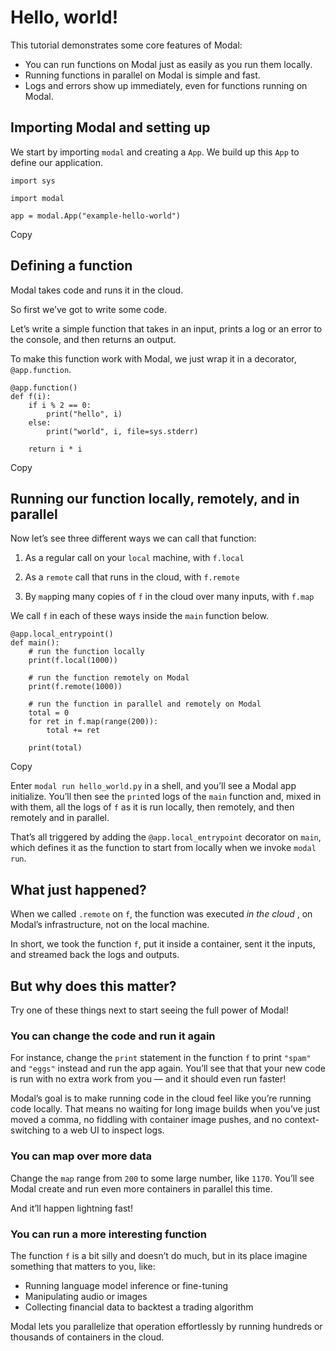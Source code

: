 # Hello, world!

This tutorial demonstrates some core features of Modal:

  * You can run functions on Modal just as easily as you run them locally.
  * Running functions in parallel on Modal is simple and fast.
  * Logs and errors show up immediately, even for functions running on Modal.

## Importing Modal and setting up

We start by importing `modal` and creating a `App`. We build up this `App` to
define our application.

    
    
    import sys
    
    import modal
    
    app = modal.App("example-hello-world")

Copy

## Defining a function

Modal takes code and runs it in the cloud.

So first we’ve got to write some code.

Let’s write a simple function that takes in an input, prints a log or an error
to the console, and then returns an output.

To make this function work with Modal, we just wrap it in a decorator,
`@app.function`.

    
    
    @app.function()
    def f(i):
        if i % 2 == 0:
            print("hello", i)
        else:
            print("world", i, file=sys.stderr)
    
        return i * i

Copy

## Running our function locally, remotely, and in parallel

Now let’s see three different ways we can call that function:

  1. As a regular call on your `local` machine, with `f.local`

  2. As a `remote` call that runs in the cloud, with `f.remote`

  3. By `map`ping many copies of `f` in the cloud over many inputs, with `f.map`

We call `f` in each of these ways inside the `main` function below.

    
    
    @app.local_entrypoint()
    def main():
        # run the function locally
        print(f.local(1000))
    
        # run the function remotely on Modal
        print(f.remote(1000))
    
        # run the function in parallel and remotely on Modal
        total = 0
        for ret in f.map(range(200)):
            total += ret
    
        print(total)

Copy

Enter `modal run hello_world.py` in a shell, and you’ll see a Modal app
initialize. You’ll then see the `print`ed logs of the `main` function and,
mixed in with them, all the logs of `f` as it is run locally, then remotely,
and then remotely and in parallel.

That’s all triggered by adding the `@app.local_entrypoint` decorator on
`main`, which defines it as the function to start from locally when we invoke
`modal run`.

## What just happened?

When we called `.remote` on `f`, the function was executed _in the cloud_ , on
Modal’s infrastructure, not on the local machine.

In short, we took the function `f`, put it inside a container, sent it the
inputs, and streamed back the logs and outputs.

## But why does this matter?

Try one of these things next to start seeing the full power of Modal!

### You can change the code and run it again

For instance, change the `print` statement in the function `f` to print
`"spam"` and `"eggs"` instead and run the app again. You’ll see that that your
new code is run with no extra work from you — and it should even run faster!

Modal’s goal is to make running code in the cloud feel like you’re running
code locally. That means no waiting for long image builds when you’ve just
moved a comma, no fiddling with container image pushes, and no context-
switching to a web UI to inspect logs.

### You can map over more data

Change the `map` range from `200` to some large number, like `1170`. You’ll
see Modal create and run even more containers in parallel this time.

And it’ll happen lightning fast!

### You can run a more interesting function

The function `f` is a bit silly and doesn’t do much, but in its place imagine
something that matters to you, like:

  * Running language model inference or fine-tuning
  * Manipulating audio or images
  * Collecting financial data to backtest a trading algorithm

Modal lets you parallelize that operation effortlessly by running hundreds or
thousands of containers in the cloud.

